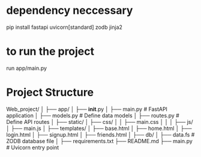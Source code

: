 # dependency neccessary
pip install fastapi uvicorn[standard] zodb jinja2

# to run the project
run app/main.py

# Project Structure
Web_project/
│
├── app/
│   ├── __init__.py
│   ├── main.py  # FastAPI application
│   ├── models.py  # Define data models
│   ├── routes.py  # Define API routes
│
├── static/
│   ├── css/
│   │   ├── main.css
│   │
│   ├── js/
│       ├── main.js
│
├── templates/
│   ├── base.html
│   ├── home.html
│   ├── login.html
│   ├── signup.html
│   ├── friends.html
│
├── db/
│   ├── data.fs  # ZODB database file
│
├── requirements.txt
├── README.md
├── main.py  # Uvicorn entry point